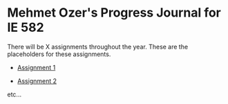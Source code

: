 
# **Mehmet Ozer's Progress Journal for IE 582**

There will be X assignments throughout the year. These are the placeholders for these assignments.

 * [Assignment 1](https://bu-ie-582.github.io/fall21-sencer4898/files/HW1.html)

 * [Assignment 2](https://www.twitter.com)

etc...
